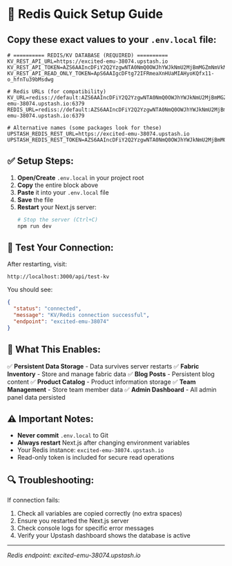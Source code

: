 # 🚀 Redis Quick Setup Guide

## Copy these exact values to your `.env.local` file:

```env
# ========== REDIS/KV DATABASE (REQUIRED) ==========
KV_REST_API_URL=https://excited-emu-38074.upstash.io
KV_REST_API_TOKEN=AZS6AAIncDFiY2Q2YzgwNTA0NmQ0OWJhYWJkNmU2MjBmMGZmNmVkMHAxMzgwNzQ
KV_REST_API_READ_ONLY_TOKEN=ApS6AAIgcDFtg72IFRmeaXnHUaMIAHyoKQfx11-o_hfnTu39bMsdwg

# Redis URLs (for compatibility)
KV_URL=rediss://default:AZS6AAIncDFiY2Q2YzgwNTA0NmQ0OWJhYWJkNmU2MjBmMGZmNmVkMHAxMzgwNzQ@excited-emu-38074.upstash.io:6379
REDIS_URL=rediss://default:AZS6AAIncDFiY2Q2YzgwNTA0NmQ0OWJhYWJkNmU2MjBmMGZmNmVkMHAxMzgwNzQ@excited-emu-38074.upstash.io:6379

# Alternative names (some packages look for these)
UPSTASH_REDIS_REST_URL=https://excited-emu-38074.upstash.io
UPSTASH_REDIS_REST_TOKEN=AZS6AAIncDFiY2Q2YzgwNTA0NmQ0OWJhYWJkNmU2MjBmMGZmNmVkMHAxMzgwNzQ
```

## ✅ Setup Steps:

1. **Open/Create** `.env.local` in your project root
2. **Copy** the entire block above
3. **Paste** it into your `.env.local` file
4. **Save** the file
5. **Restart** your Next.js server:
   ```bash
   # Stop the server (Ctrl+C)
   npm run dev
   ```

## 🧪 Test Your Connection:

After restarting, visit:
```
http://localhost:3000/api/test-kv
```

You should see:
```json
{
  "status": "connected",
  "message": "KV/Redis connection successful",
  "endpoint": "excited-emu-38074"
}
```

## 🎯 What This Enables:

✅ **Persistent Data Storage** - Data survives server restarts
✅ **Fabric Inventory** - Store and manage fabric data
✅ **Blog Posts** - Persistent blog content
✅ **Product Catalog** - Product information storage
✅ **Team Management** - Store team member data
✅ **Admin Dashboard** - All admin panel data persisted

## ⚠️ Important Notes:

- **Never commit** `.env.local` to Git
- **Always restart** Next.js after changing environment variables
- Your Redis instance: `excited-emu-38074.upstash.io`
- Read-only token is included for secure read operations

## 🔍 Troubleshooting:

If connection fails:
1. Check all variables are copied correctly (no extra spaces)
2. Ensure you restarted the Next.js server
3. Check console logs for specific error messages
4. Verify your Upstash dashboard shows the database is active

---
*Redis endpoint: excited-emu-38074.upstash.io*